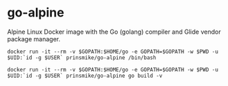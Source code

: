 # go-alpine
Alpine Linux Docker image with the Go (golang) compiler and Glide vendor package manager.

```
docker run -it --rm -v $GOPATH:$HOME/go -e GOPATH=$GOPATH -w $PWD -u $UID:`id -g $USER` prinsmike/go-alpine /bin/bash
```

```
docker run -it --rm -v $GOPATH:$HOME/go -e GOPATH=$GOPATH -w $PWD -u $UID:`id -g $USER` prinsmike/go-alpine go build -v
```
